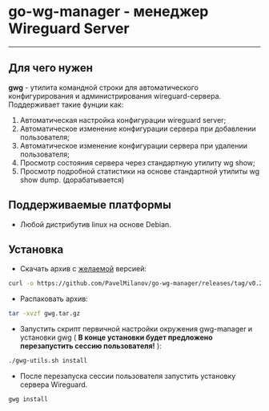 # go-wg-manager - менеджер Wireguard Server

---

## Для чего нужен

**gwg** - утилита командной строки для автоматического конфигурирования  и администрирования wireguard-сервера.
Поддерживает такие фунции как:

1) Автоматическая настройка конфигурации wireguard server;
2) Автоматическое изменение конфигурации сервера при добавлении пользователя;
3) Автоматическое изменение конфигурации сервера при удалении пользователя;
4) Просмотр состояния сервера через стандартную утилиту wg show;
5) Просмотр подробной статистики на основе стандартной утилиты wg show dump. (дорабатывается)

## Поддерживаемые платформы
 - Любой дистрибутив linux на основе Debian.

## Установка

- Скачать архив с [желаемой](https://github.com/PavelMilanov/go-wg-manager/tags) версией:
```bash
curl -o https://github.com/PavelMilanov/go-wg-manager/releases/tag/v0.2.1
```

- Распаковать архив:
```bash
tar -xvzf gwg.tar.gz
```

- Запустить скрипт первичной настройки окружения gwg-manager и установки gwg 
   ( **В конце установки будет предложено перезапустить сессию пользоватeля!** ):
```bash
./gwg-utils.sh install
```

- После перезапуска сессии пользователя запустить установку сервера Wireguard.
```bash
gwg install
```
